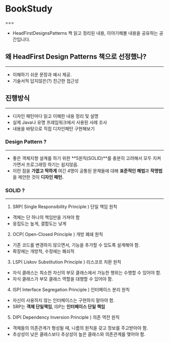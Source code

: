 # BookStudy
===
- HeadFirstDesignsPatterns 책 읽고 정리된 내용, 이야기해볼 내용을 공유하는 공간입니다.

## 왜 HeadFirst Design Patterns 책으로 선정했나?
---
- 이해하기 쉬운 문장과 예시 제공.
- 기술서적 답지않은(?) 친근한 접근성

## 진행방식
---
- 디자인 패턴마다 읽고 이해한 내용 정리 및 설명
- 실제 Java나 유명 프레임워크에서 사용된 사례 조사
- 내용을 바탕으로 직접 디자인패턴 구현해보기

### Design Pattern ?
---
- 좋은 객체지향 설계를 하기 위한 **5원칙(SOLID)**를 충분히 고려해서 모두 지켜가면서 프로그래밍 하기는 쉽지않음.
- 이런 점을 **가엾고 딱하게** 여긴 4명이 공통된 문제들에 대해 **표준적인 해법**과 **작명법**을 제안한 것이 **디자인 패턴.**

### SOLID ?
---
1. SRP( Single Responsibility Principle ) 단일 책임 원칙
 + 객체는 단 하나의 책임만을 가져야 함
 + 응집도는 높게, 결합도는 낮게
2. OCP( Open-Closed Principle ) 개방 폐쇄 원칙
 + 기존 코드를 변경하지 않으면서, 기능을 추가할 수 있도록 설계해야 함.
 + 확장에는 개방적, 수정에는 폐쇠적
3. LSP( Liskov Substitution Principle ) 리스코프 치환 원칙
 + 자식 클래스는 최소한 자신의 부모 클래스에서 가능한 행위는 수행할 수 있어야 함.
 + 자식 클래스가 부모 클래스 역할을 대행할 수 있어야 함.
4. ISP( Interface Segregation Principle ) 인터페이스 분리 원칙
 + 자신이 사용하지 않는 인터페이스는 구현하지 말아야 함.
 + SRP는 **객체 단일책임**, ISP는 **인터페이스 단일 책임**
5. DIP( Dependency Inversion Principle ) 의존 역전 원칙
 + 객체들의 의존관계가 형성될 때, 나름의 원칙을 갖고 정보를 주고받아야 함.
 + 추상성이 낮은 클래스보다 추상성이 높은 클래스와 의존관계를 맺어야 함.
